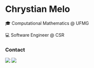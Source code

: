 <html>
<body>
  
  <h1>
    Chrystian Melo
  </h1>
    <p>🎓 Computational Mathematics @ UFMG</p>
    <p>💻 Software Engineer @ CSR</p>
  <div>
    <h3>Contact</h3>
    <a href = "mailto:meloo.chrys@gmail.com"><img src="https://img.shields.io/badge/Gmail-D14836?style=for-the-badge&logo=gmail&logoColor=white" target="_blank"></a>
    <a href="https://www.linkedin.com/in/ChrystianMelo" target="_blank"><img src="https://img.shields.io/badge/-LinkedIn-%230077B5?style=for-the-badge&logo=linkedin&logoColor=white" target="_blank"></a>   
  </div>

</body>
</html>
